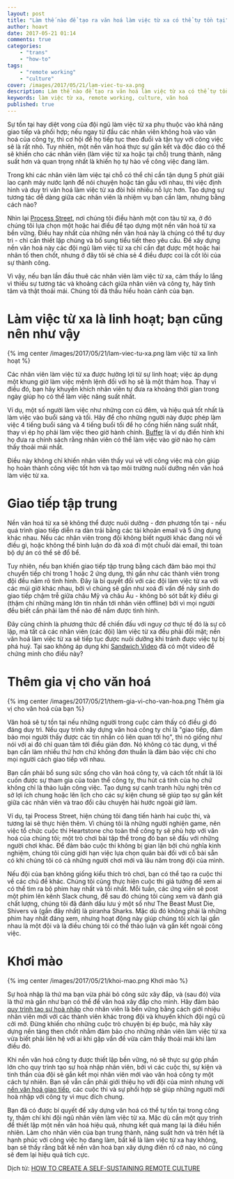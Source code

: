 ```yaml
---
layout: post
title: "Làm thế nào để tạo ra văn hoá làm việc từ xa có thể tự tồn tại"
author: hoavt
date: 2017-05-21 01:14
comments: true
categories:
    - "trans"
    - "how-to"
tags:
    - "remote working"
    - "culture"
cover: /images/2017/05/21/lam-viec-tu-xa.png
description: Làm thế nào để tạo ra văn hoá làm việc từ xa có thể tự tồn tại, hoạt động một cách hiệu quả?
keywords: làm việc từ xa, remote working, culture, văn hoá
published: true
---
```


Sự tồn tại hay diệt vong của đội ngũ làm việc từ xa phụ thuộc vào khả năng giao tiếp và phối hợp; nếu ngay từ đầu các nhân viên không hoà vào văn hoá của công ty, thì cơ hội để họ tiếp tục theo đuổi và tận tụy với công việc sẽ là rất nhỏ. Tuy nhiên, một nền văn hoá thực sự gắn kết và độc đáo có thể sẽ khiến cho các nhân viên (làm việc từ xa hoặc tại chỗ) trung thành, năng suất hơn và quan trọng nhất là khiến họ tự hào về công việc đang làm.

Trong khi các nhân viên làm việc tại chỗ có thể chỉ cần tận dụng 5 phút giải lao cạnh máy nước lạnh để nói chuyện hoặc tán gẫu với nhau, thì việc định hình và duy trì văn hoá làm việc từ xa đòi hỏi nhiều nỗ lực hơn. Tạo dựng sự tương tác dễ dàng giữa các nhân viên là nhiệm vụ bạn cần làm, nhưng bằng cách nào?

<!-- more -->

Nhìn lại [Process Street](http://process.st/), nơi chúng tôi điều hành một con tàu từ xa, ở đó chúng tôi lựa chọn một hoặc hai điều để tạo dựng một nền văn hoá từ xa bền vững. Điều hay nhất của những nền văn hoá này là chúng có thể tự duy trì - chỉ cần thiết lập chúng và bổ sung tiểu tiết theo yêu cầu. Để xây dựng nền văn hoá này các đội ngũ làm việc từ xa chỉ cần đạt được một hoặc hai nhân tố then chốt, nhưng ở đây tôi sẽ chia sẻ 4 điều được coi là cốt lõi của sự thành công.

Vì vậy, nếu bạn lần đầu thuê các nhân viên làm việc từ xa, cảm thấy lo lắng vì thiếu sự tương tác và khoảng cách giữa nhân viên và công ty, hãy tĩnh tâm và thật thoải mái. Chúng tôi đã thấu hiểu hoàn cảnh của bạn.

Làm việc từ xa là linh hoạt; bạn cũng nên như vậy
=======================================================
{% img center /images/2017/05/21/lam-viec-tu-xa.png làm việc từ xa linh hoạt %}

Các nhân viên làm việc từ xa được hưởng lợi từ sự linh hoạt; việc áp dụng một khung giờ làm việc mệnh lệnh đối với họ sẽ là một thảm hoạ. Thay vì điều đó, bạn hãy khuyến khích nhân viên tự đưa ra khoảng thời gian trong ngày giúp họ có thể làm việc năng suất nhất.

Ví dụ, một số người làm việc như những con cú đêm, và hiệu quả tốt nhất là làm việc vào buổi sáng và tối. Hãy để cho những người này được phép làm việc 4 tiếng buổi sáng và 4 tiếng buổi tối để họ cống hiến năng suất nhất, thay vì ép họ phải làm việc theo giờ hành chính. [Buffer](https://open.buffer.com/how-much-do-you-work-without-set-hours-a-buffer-case-study/) là ví dụ điển hình khi họ đưa ra chính sách rằng nhân viên có thể làm việc vào giờ nào họ cảm thấy thoải mái nhất.

Điều này không chỉ khiến nhân viên thấy vui vẻ với công việc mà còn giúp họ hoàn thành công việc tốt hơn và tạo môi trường nuôi dưỡng nền văn hoá làm việc từ xa.


Giao tiếp tập trung
==================
Nền văn hoá từ xa sẽ không thể được nuôi dưỡng - đơn phương tồn tại - nếu quá trình giao tiếp diễn ra dàn trải bằng các tài khoản email và 5 ứng dụng khác nhau. Nếu các nhân viên trong đội không biết người khác đang nói về điều gì, hoặc không thể bình luận do đã xoá đi một chuỗi dài email, thì toàn bộ dự án có thể sẽ đổ bể.

Tuy nhiên, nếu bạn khiến giao tiếp tập trung bằng cách đảm bảo mọi thứ chuyển tiếp chỉ trong 1 hoặc 2 ứng dụng, thì gần như các thành viên trong đội đều nắm rõ tình hình. Đây là bí quyết đối với các đội làm việc từ xa với các múi giờ khác nhau, bởi vì chúng sẽ gần như xoá đi vấn đề nảy sinh do giao tiếp chậm trễ giữa châu Mỹ và châu Âu - không bỏ sót bất kỳ điều gì (thậm chí những mảng lớn tin nhắn tới nhân viên offline) bởi vì mọi người đều biết cần phải làm thế nào để nắm được tình hình.

Đây cũng chính là phương thức để chiến đấu với nguy cơ thực tế đó là sự cô lập, mà tất cả các nhân viên (các đội) làm việc từ xa đều phải đối mặt; nền văn hoá làm việc từ xa sẽ tiếp tục được nuôi dưỡng khi tránh được việc tự bị phá huỷ. Tại sao không áp dụng khi [Sandwich Video](https://sandwichvideo.com/) đã có một video để chứng minh cho điều này?

Thêm gia vị cho văn hoá
=======================
{% img center /images/2017/05/21/them-gia-vi-cho-van-hoa.png Thêm gia vị cho văn hoá của bạn %}

Văn hoá sẽ tự tồn tại nếu những người trong cuộc cảm thấy có điều gì đó đáng duy trì. Nếu quy trình xây dựng văn hoá công ty chỉ là "giao tiếp, đảm bảo mọi người thấy được các tin nhắn có liên quan tới họ", thì nó giống như nói với ai đó chỉ quan tâm tới điều giản đơn. Nó không có tác dụng, vì thế bạn cần làm nhiều thứ hơn chứ không đơn thuần là đảm bảo việc chỉ cho mọi người cách giao tiếp với nhau.

Bạn cần phải bổ sung sức sống cho văn hoá công ty, và cách tốt nhất là lôi cuốn được sự tham gia của toàn thể công ty, thu hút cá tính của họ chứ không chỉ là thảo luận công việc. Tạo dựng sự cạnh tranh hữu nghị trên cơ sở lợi ích chung hoặc lên lịch cho các sự kiện chung sẽ giúp tạo sự gắn kết giữa các nhân viên và trao đổi câu chuyện hài hước ngoài giờ làm.

Ví dụ, tại Process Street, hiện chúng tôi đang tiến hành hai cuộc thi, và tương lai sẽ thực hiện thêm. Vì chúng tôi là những người nghiện game, nên việc tổ chức cuộc thi Heartstone cho toàn thể công ty sẽ phù hợp với văn hoá của chúng tôi; một trò chơi bài tập thể trong đó bạn sẽ đấu với những người chơi khác. Để đảm bảo cuộc thi không bị gian lận bởi chủ nghĩa kinh nghiệm, chúng tôi cũng giới hạn việc lựa chọn quân bài đối với cỗ bài sẵn có khi chúng tôi có cả những người chơi mới và lâu năm trong đội của mình.

Nếu đội của bạn không giống kiểu thích trò chơi, bạn có thể tạo ra cuộc thi về các chủ đề khác. Chúng tôi cũng thực hiện cuộc thi giả tưởng để xem ai có thể tìm ra bộ phim hay nhất và tồi nhất. Mỗi tuần, các ứng viên sẽ post một phim lên kênh Slack chung, để sau đó chúng tôi cùng xem và đánh giá chất lượng, chúng tôi đã đánh dấu lưu ý một số như The Beast Must Die, Shivers và (gần đây nhất) là piranha Sharks. Mặc dù đó không phải là những phim hay nhất đáng xem, nhưng hoạt động này giúp chúng tôi xích lại gần nhau là một đội và là điều chúng tôi có thể thảo luận và gắn kết ngoài công việc.

Khơi mào 
=======
{% img center /images/2017/05/21/khoi-mao.png Khơi mào %}

Sự hoà nhập là thứ ma bạn vừa phải bỏ công sức xây đắp, và (sau đó) vừa là thứ mà gần như bạn có thể để văn hoá xây đắp cho mình. Hãy đảm bảo [quy trình tạo sự hoà nhập](https://www.getmailbird.com/supercharge-remote-teams-communications/) cho nhân viên là bền vững bằng cách giới nhiệu nhân viên mới với các thành viên khác trong đội và khuyến khích đội ngũ cũ cởi mở. Đừng khiến cho những cuộc trò chuyện bị ép buộc, mà hãy xây dựng nền tảng then chốt nhằm đảm bảo cho những nhân viên làm việc từ xa vừa biết phải liên hệ với ai khi gặp vấn đề vừa cảm thấy thoải mái khi làm điều đó.

Khi nền văn hoá công ty được thiết lập bền vững, nó sẽ thực sự góp phần lớn cho quy trình tạo sự hoà nhập nhân viên, bởi vì các cuộc thi, sự kiện và tinh thần của đội sẽ gắn kết mọi nhân viên mới vào văn hoá công ty một cách tự nhiên. Bạn sẽ vẫn cần phải giới thiệu họ với đội của mình nhưng với [nền văn hoá giao tiếp](https://www.getmailbird.com/supercharge-remote-teams-communications/), các cuộc thi và sự phối hợp sẽ giúp những người mới hoà nhập với công ty vì mục đích chung.

Bạn đã có được bí quyết để xây dựng văn hoá có thể tự tồn tại trong công ty, thậm chí khi đội ngũ nhân viên làm việc từ xa. Mặc dù cần một quy trình để thiết lập một nền văn hoá hiệu quả, nhưng kết quả mang lại là điều hiển nhiên. Làm cho nhân viên của bạn trung thành, năng suất hơn và trên hết là hạnh phúc với công việc họ đang làm, bất kể là làm việc từ xa hay không, bạn sẽ thấy rằng bất kể nền văn hoá bạn xây dựng điên rồ cỡ nào, nó cũng sẽ đem lại hiệu quả tích cực.


Dịch từ: [HOW TO CREATE A SELF-SUSTAINING REMOTE CULTURE](https://outsite.co/blog/self-sustaining-remote-culture/)